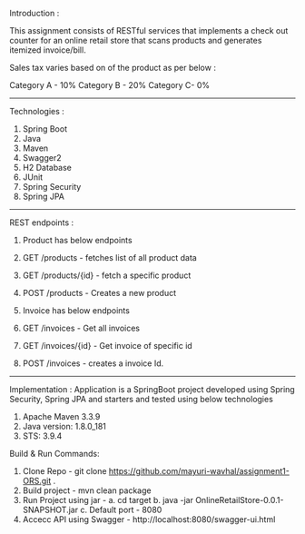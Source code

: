 
Introduction :

This assignment consists of RESTful services that implements a check out counter for an online retail store that scans products and generates itemized invoice/bill.

Sales tax varies based on of the product as per below : 

Category A - 10%
Category B - 20%
Category C- 0%
************************************************************************************************************************************
Technologies : 
1. Spring Boot
2. Java  
3. Maven 
4. Swagger2
5. H2 Database
6. JUnit
7. Spring Security
8. Spring JPA
***********************************************************************************************************************************
REST endpoints : 
1. Product has below endpoints

1. GET /products - fetches list of all product data
2. GET /products/{id} - fetch a specific product
3. POST /products - Creates a new product

2. Invoice has below endpoints
1. GET /invoices - Get all invoices
2. GET /invoices/{id} - Get invoice of specific id
3. POST /invoices - creates a invoice Id. 
***********************************************************************************************************************************
Implementation : 
Application is a SpringBoot project developed using Spring Security, Spring JPA and starters and tested using below technologies

1. Apache Maven 3.3.9
2. Java version: 1.8.0_181
3. STS: 3.9.4

Build & Run Commands:
1. Clone Repo  - git clone https://github.com/mayuri-wavhal/assignment1-ORS.git .
2. Build project - mvn clean package
3. Run Project using jar - 
    a. cd target
    b. java -jar OnlineRetailStore-0.0.1-SNAPSHOT.jar
    c. Default port - 8080
4. Accecc API using Swagger - http://localhost:8080/swagger-ui.html
